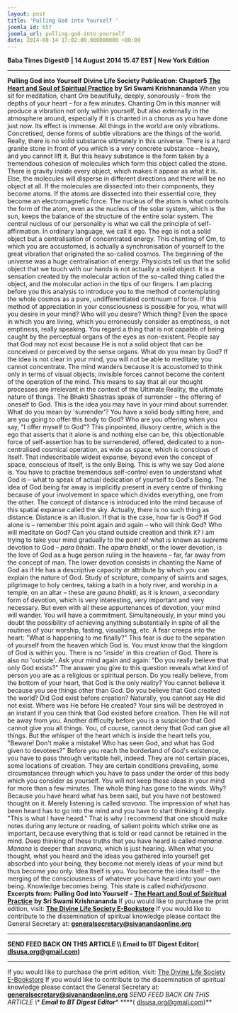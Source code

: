 ```yaml
---
layout: post
title: 'Pulling God into Yourself '
joomla_id: 657
joomla_url: pulling-god-into-yourself
date: 2014-08-14 17:02:00.000000000 +00:00
---
```

**Baba Times Digest© | 14 August 2014 15.47 EST | New York Edition**
* * *  
 **Pulling God into Yourself**
**Divine Life Society Publication: Chapter5** [**The Heart and Soul of Spiritual Practice**](http://www.swami-krishnananda.org/heart/heart_05.html) **by Sri Swami Krishnananda**
When you sit for meditation, chant Om beautifully, deeply, sonorously – from the depths of your heart – for a few minutes. Chanting Om in this manner will produce a vibration not only within yourself, but also externally in the atmosphere around, especially if it is chanted in a chorus as you have done just now. Its effect is immense.
All things in the world are only vibrations. Concretised, dense forms of subtle vibrations are the things of the world. Really, there is no solid substance ultimately in this universe. There is a hard granite stone in front of you which is a very concrete substance – heavy, and you cannot lift it. But this heavy substance is the form taken by a tremendous cohesion of molecules which form this object called the stone. There is gravity inside every object, which makes it appear as what it is. Else, the molecules will disperse in different directions and there will be no object at all. If the molecules are dissected into their components, they become atoms. If the atoms are dissected into their essential core, they become an electromagnetic force.
The nucleus of the atom is what controls the form of the atom, even as the nucleus of the solar system, which is the sun, keeps the balance of the structure of the entire solar system. The central nucleus of our personality is what we call the principle of self-affirmation. In ordinary language, we call it ego.
The ego is not a solid object but a centralisation of concentrated energy. This chanting of Om, to which you are accustomed, is actually a synchronisation of yourself to the great vibration that originated the so-called cosmos. The beginning of the universe was a huge centralisation of energy. Physicists tell us that the solid object that we touch with our hands is not actually a solid object. It is a sensation created by the molecular action of the so-called thing called the object, and the molecular action in the tips of our fingers.
I am placing before you this analysis to introduce you to the method of contemplating the whole cosmos as a pure, undifferentiated continuum of force. If this method of appreciation in your consciousness is possible for you, what will you desire in your mind? Who will you desire? Which thing? Even the space in which you are living, which you erroneously consider as emptiness, is not emptiness, really speaking. You regard a thing that is not capable of being caught by the perceptual organs of the eyes as non-existent. People say that God may not exist because He is not a solid object that can be conceived or perceived by the sense organs.
What do you mean by God? If the idea is not clear in your mind, you will not be able to meditate; you cannot concentrate. The mind wanders because it is accustomed to think only in terms of visual objects; invisible forces cannot become the content of the operation of the mind. This means to say that all our thought processes are irrelevant in the context of the Ultimate Reality, the ultimate nature of things.
The Bhakti Shastras speak of surrender – the offering of oneself to God. This is the idea you may have in your mind about surrender. What do you mean by 'surrender'? You have a solid body sitting here, and are you going to offer this body to God? Who are you offering when you say, "I offer myself to God"? This pinpointed, illusory centre, which is the ego that asserts that it alone is and nothing else can be, this objectionable force of self-assertion has to be surrendered, offered, dedicated to a non-centralised cosmical operation, as wide as space, which is conscious of Itself. That indescribable widest expanse, beyond even the concept of space, conscious of Itself, is the only Being. This is why we say God alone is. You have to practise tremendous self-control even to understand what God is – what to speak of actual dedication of yourself to God's Being.
The idea of God being far away is implicitly present in every centre of thinking because of your involvement in space which divides everything, one from the other. The concept of distance is introduced into the mind because of this spatial expanse called the sky. Actually, there is no such thing as distance. Distance is an illusion. If that is the case, how far is God? If God alone is – remember this point again and again – who will think God? Who will meditate on God? Can you stand outside creation and think it?
I am trying to take your mind gradually to the point of what is known as supreme devotion to God – _para bhakti_. The _apara bhakti_, or the lower devotion, is the love of God as a huge person ruling in the heavens – far, far away from the concept of man. The lower devotion consists in chanting the Name of God as if He has a descriptive capacity or attribute by which you can explain the nature of God. Study of scripture, company of saints and sages, pilgrimage to holy centres, taking a bath in a holy river, and worship in a temple, on an altar – these are _gauna bhakti_, as it is known, a secondary form of devotion, which is very interesting, very important and very necessary. But even with all these appurtenances of devotion, your mind will wander. You will have a commitment. Simultaneously, in your mind you doubt the possibility of achieving anything substantially in spite of all the routines of your worship, fasting, visualising, etc. A fear creeps into the heart: "What is happening to me finally?"
This fear is due to the separation of yourself from the heaven which God is. You must know that the kingdom of God is within you. There is no 'inside' in this creation of God. There is also no 'outside'.
Ask your mind again and again: "Do you really believe that only God exists?" The answer you give to this question reveals what kind of person you are as a religious or spiritual person. Do you really believe, from the bottom of your heart, that God is the only reality? You cannot believe it because you see things other than God. Do you believe that God created the world? Did God exist before creation? Naturally, you cannot say He did not exist. Where was He before He created? Your sins will be destroyed in an instant if you can think that God existed before creation. Then He will not be away from you.
Another difficulty before you is a suspicion that God cannot give you all things. You, of course, cannot deny that God can give all things. But the whisper of the heart which is inside the heart tells you, "Beware! Don't make a mistake! Who has seen God, and what has God given to devotees?"
Before you reach the borderland of God's existence, you have to pass through veritable hell, indeed. They are not certain places, some locations of creation. They are certain conditions prevailing, some circumstances through which you have to pass under the order of this body which you consider as yourself. You will not keep these ideas in your mind for more than a few minutes. The whole thing has gone to the winds. Why? Because you have heard what has been said, but you have not bestowed thought on it. Merely listening is called _sravana_. The impression of what has been heard has to go into the mind and you have to start thinking it deeply. "This is what I have heard." That is why I recommend that one should make notes during any lecture or reading, of salient points which strike one as important, because everything that is told or read cannot be retained in the mind.
Deep thinking of these truths that you have heard is called _manana_. _Manana_ is deeper than _sravana_, which is just hearing. When what you thought, what you heard and the ideas you gathered into yourself get absorbed into your being, they become not merely ideas of your mind but thus become _you_ only. Idea itself is you. You become the idea itself – the merging of the consciousness of whatever you have heard into your own being. Knowledge becomes being. This state is called _nidhidyasana_.
**Excerpts from:**  **Pulling God into Yourself -** [**The Heart and Soul of Spiritual Practice**](http://www.swami-krishnananda.org/heart/heart_05.html) **by Sri Swami Krishnananda**
If you would like to purchase the print edition, visit: **[The Divine Life Society E-Bookstore](http://www.dlshq.org/download/download.htm)**
If you would like to contribute to the dissemination of spiritual knowledge please contact the General Secretary at: [](mailto:%20%3Cscript%20type=%27text/javascript%27%3E%20%3C%21--%20var%20prefix%20=%20%27ma%27%20+%20%27il%27%20+%20%27to%27;%20var%20path%20=%20%27hr%27%20+%20%27ef%27%20+%20%27=%27;%20var%20addy57016%20=%20%27generalsecretary%27%20+%20%27@%27;%20addy57016%20=%20addy57016%20+%20%27sivanandaonline%27%20+%20%27.%27%20+%20%27org%27;%20document.write%28%27%3Ca%20%27%20+%20path%20+%20%27%5C%27%27%20+%20prefix%20+%20%27:%27%20+%20addy57016%20+%20%27%5C%27%3E%27%29;%20document.write%28addy57016%29;%20document.write%28%27%3C%5C/a%3E%27%29;%20//--%3E%5Cn%20%3C/script%3E%3Cscript%20type=%27text/javascript%27%3E%20%3C%21--%20document.write%28%27%3Cspan%20style=%5C%27display:%20none;%5C%27%3E%27%29;%20//--%3E%20%3C/script%3EThis%20email%20address%20is%20being%20protected%20from%20spambots.%20You%20need%20JavaScript%20enabled%20to%20view%20it.%20%3Cscript%20type=%27text/javascript%27%3E%20%3C%21--%20document.write%28%27%3C/%27%29;%20document.write%28%27span%3E%27%29;%20//--%3E%20%3C/script%3E?subject=Contribution%20to%20Dissemination%20of%20Spiritual%20Knowledge) **generalsecretary@sivanandaonline.org**
****
**SEND FEED BACK ON THIS ARTICLE \\\ Email to BT Digest Editor[](mailto:%20%3Cscript%20type=%27text/javascript%27%3E%20%3C%21--%20var%20prefix%20=%20%27ma%27%20+%20%27il%27%20+%20%27to%27;%20var%20path%20=%20%27hr%27%20+%20%27ef%27%20+%20%27=%27;%20var%20addy72654%20=%20%27dlsusa.org%27%20+%20%27@%27;%20addy72654%20=%20addy72654%20+%20%27gmail%27%20+%20%27.%27%20+%20%27com%27;%20document.write%28%27%3Ca%20%27%20+%20path%20+%20%27%5C%27%27%20+%20prefix%20+%20%27:%27%20+%20addy72654%20+%20%27%5C%27%3E%27%29;%20document.write%28addy72654%29;%20document.write%28%27%3C%5C/a%3E%27%29;%20//--%3E%5Cn%20%3C/script%3E%3Cscript%20type=%27text/javascript%27%3E%20%3C%21--%20document.write%28%27%3Cspan%20style=%5C%27display:%20none;%5C%27%3E%27%29;%20//--%3E%20%3C/script%3EThis%20email%20address%20is%20being%20protected%20from%20spambots.%20You%20need%20JavaScript%20enabled%20to%20view%20it.%20%3Cscript%20type=%27text/javascript%27%3E%20%3C%21--%20document.write%28%27%3C/%27%29;%20document.write%28%27span%3E%27%29;%20//--%3E%20%3C/script%3E?subject=DLS%20Posts)( [dlsusa.org@gmail.com](mailto:dlsusa.org@gmail.com))**
* * *
  
If you would like to purchase the print edition, visit: [The Divine Life Society E-Bookstore](http://www.dlshq.org/download/download.htm)
If you would like to contribute to the dissemination of spiritual knowledge please contact the General Secretary at: **[generalsecretary@sivanandaonline.org](mailto:generalsecretary@sivanandaonline.org)**
**SEND FEED BACK ON THIS ARTICLE \\\**  **Email to BT Digest Editor**** [](mailto:%20%3Cscript%20type=%27text/javascript%27%3E%20%3C%21--%20var%20prefix%20=%20%27ma%27%20+%20%27il%27%20+%20%27to%27;%20var%20path%20=%20%27hr%27%20+%20%27ef%27%20+%20%27=%27;%20var%20addy72654%20=%20%27dlsusa.org%27%20+%20%27@%27;%20addy72654%20=%20addy72654%20+%20%27gmail%27%20+%20%27.%27%20+%20%27com%27;%20document.write%28%27%3Ca%20%27%20+%20path%20+%20%27%5C%27%27%20+%20prefix%20+%20%27:%27%20+%20addy72654%20+%20%27%5C%27%3E%27%29;%20document.write%28addy72654%29;%20document.write%28%27%3C%5C/a%3E%27%29;%20//--%3E%5Cn%20%3C/script%3E%3Cscript%20type=%27text/javascript%27%3E%20%3C%21--%20document.write%28%27%3Cspan%20style=%5C%27display:%20none;%5C%27%3E%27%29;%20//--%3E%20%3C/script%3EThis%20email%20address%20is%20being%20protected%20from%20spambots.%20You%20need%20JavaScript%20enabled%20to%20view%20it.%20%3Cscript%20type=%27text/javascript%27%3E%20%3C%21--%20document.write%28%27%3C/%27%29;%20document.write%28%27span%3E%27%29;%20//--%3E%20%3C/script%3E?subject=DLS%20Posts)****( [dlsusa.org@gmail.com](mailto:dlsusa.org@gmail.com))**  
